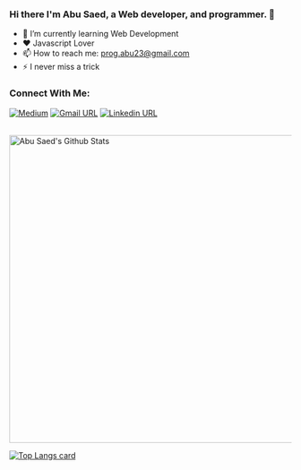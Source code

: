 ### Hi there I'm Abu Saed, a Web developer, and programmer. 👋


- 🌱 I’m currently learning Web Development
- ❤ Javascript Lover
- 📫 How to reach me: prog.abu23@gmail.com
- ⚡ I never miss a trick 


### Connect With Me:

[![Medium](https://img.shields.io/badge/social--badge?style=social&label=Medium&logo=medium)](https://medium.com/@codersaed)
[![Gmail URL](https://img.shields.io/badge/social--badge?style=social&label=email&logo=gmail)](mailto:codersaed@gmail.com)
[![Linkedin URL](https://img.shields.io/badge/social--badge?style=social&label=linkedin&logo=linkedin)](https://www.linkedin.com/in/codersaed/)

<br />

<img width="550px" alt="Abu Saed's Github Stats"  src="https://github-readme-stats.vercel.app/api?username=codersaed&show_icons=true"/>
</br>

[![Top Langs card](https://github-readme-stats.vercel.app/api/top-langs/?username=codersaed&card_width=550)](https://github.com/codersaed/codersaed)



